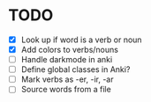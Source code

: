 
# TODO
* [x] Look up if word is a verb or noun
* [x] Add colors to verbs/nouns
* [ ] Handle darkmode in anki
* [ ] Define global classes in Anki?
* [ ] Mark verbs as -er, -ir, -ar
* [ ] Source words from a file

<style>
    .a { color: rgb(255, 225, 25)}
    .b { color: rgb(0, 217, 217)}
    .c { color: rgb(200, 200, 200)}
    .d { color: rgb(255, 127, 80)}
    .e { color: rgb(255, 105, 180)}
    .f { color: rgb(0, 178, 255)}

</style>